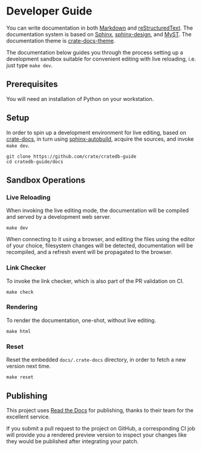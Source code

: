 # Developer Guide

You can write documentation in both [Markdown] and [reStructuredText]. The
documentation system is based on [Sphinx], [sphinx-design], and [MyST]. The
documentation theme is [crate-docs-theme].

The documentation below guides you through the process setting up a development
sandbox suitable for convenient editing with live reloading, i.e. just type
`make dev`.


## Prerequisites

You will need an installation of Python on your workstation.


## Setup

In order to spin up a development environment for live editing, based on
[crate-docs], in turn using [sphinx-autobuild], acquire the sources, and
invoke `make dev`.

```shell
git clone https://github.com/crate/cratedb-guide
cd cratedb-guide/docs
```


## Sandbox Operations

### Live Reloading
When invoking the live editing mode, the documentation will be compiled and
served by a development web server.
```shell
make dev
```
When connecting to it using a browser, and editing the files using the editor
of your choice, filesystem changes will be detected, documentation will be
recompiled, and a refresh event will be propagated to the browser.

### Link Checker
To invoke the link checker, which is also part of the PR validation on CI.
```shell
make check
```

### Rendering
To render the documentation, one-shot, without live editing.
```shell
make html
```

### Reset
Reset the embedded `docs/.crate-docs` directory, in order to fetch a new
version next time.
```shell
make reset
```


## Publishing

This project uses [Read the Docs] for publishing, thanks to their team for
the excellent service.

If you submit a pull request to the project on GitHub, a corresponding CI job
will provide you a rendered preview version to inspect your changes like they
would be published after integrating your patch.


[sphinx-autobuild]: https://pypi.org/project/sphinx-autobuild/
[crate-docs]: https://github.com/crate/crate-docs
[crate-docs-theme]: https://github.com/crate/crate-docs-theme
[Markdown]: https://daringfireball.net/projects/markdown/
[MyST]: https://myst-parser.readthedocs.io/
[reStructuredText]: https://docutils.sourceforge.io/rst.html
[Sphinx]: https://www.sphinx-doc.org/
[sphinx-design]: https://sphinx-design.readthedocs.io/
[Read the Docs]: https://about.readthedocs.com/
